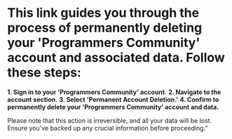 This link guides you through the process of permanently deleting your 'Programmers Community' account and associated data. Follow these steps:
===

**1. Sign in to your 'Programmers Community' account.**
**2. Navigate to the account section.**
**3. Select 'Permanent Account Deletion.'**
**4. Confirm to permanently delete your 'Programmers Community' account and data.**

Please note that this action is irreversible, and all your data will be lost. Ensure you've backed up any crucial information before proceeding."
